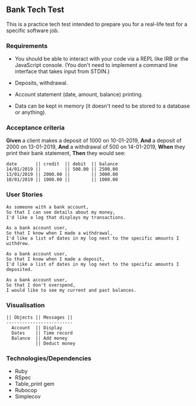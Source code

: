 ## Bank Tech Test

This is a practice tech test intended to prepare you for a real-life test
for a specific software job.

### Requirements

 * You should be able to interact with your code via a REPL like IRB or the JavaScript console. (You don't need to implement a command line interface that takes input from STDIN.)

* Deposits, withdrawal.

* Account statement (date, amount, balance) printing.

* Data can be kept in memory (it doesn't need to be stored to a database or anything).

### Acceptance criteria

**Given** a client makes a deposit of 1000 on 10-01-2019, 
**And** a deposit of 2000 on 13-01-2019,
**And** a withdrawal of 500 on 14-01-2019,
**When** they print their bank statement,
**Then** they would see:

```
date       || credit  || debit  || balance
14/01/2019 ||         || 500.00 || 2500.00
13/01/2019 || 2000.00 ||        || 3000.00
10/01/2019 || 1000.00 ||        || 1000.00
```

### User Stories

```
As someone with a bank account,
So that I can see details about my money,
I'd like a log that displays my transactions.

As a bank account user,
So that I know when I made a withdrawal,
I'd like a list of dates in my log next to the specific amounts I withdrew.

As a bank account user,
So that I know when I made a deposit,
I'd like a list of dates in my log next to the specific amounts I deposited.

As a bank account user,
So that I don't overspend,
I would like to see my current and past balances.

```

### Visualisation

```
|| Objects || Messages ||
-------------------------
  Account  || Display
  Dates    || Time record
  Balance  || Add money
           || Deduct money
```

### Technologies/Dependencies

* Ruby
* RSpec
* Table_print gem
* Rubocop
* Simplecov